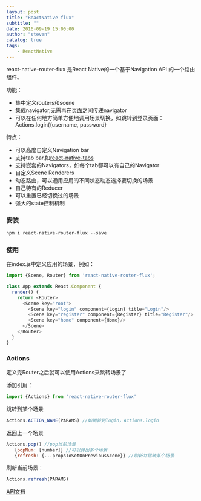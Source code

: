 ```yaml
---
layout: post
title: "ReactNative flux"
subtitle: ""
date: 2016-09-19 15:00:00
author: "steven"
catalog: true
tags:
    - ReactNative
---
```



react-native-router-flux 是React Native的一个基于Navigation API 的一个路由组件。

功能：

* 集中定义routers和scene
* 集成navigator,无需再在页面之间传递navigator
* 可以在任何地方简单方便地调用场景切换，如跳转到登录页面：Actions.login({username, password}

特点：

* 可以高度自定义Navigation bar
* 支持tab bar,如[react-native-tabs](https://github.com/aksonov/react-native-tabs)
* 支持嵌套的Navigators，如每个tab都可以有自己的Navigator
* 自定义Scene Renderers
* 动态路由，可以通用应用的不同状态动态选择要切换的场景
* 自己特有的Reducer
* 可以重置已经切换过的场景
* 强大的state控制机制

### 安装


```javascript
npm i react-native-router-flux --save
```

### 使用

在index.js中定义应用的场景，例如：


```javascript
import {Scene, Router} from 'react-native-router-flux';

class App extends React.Component {
  render() {
    return <Router>
      <Scene key="root">
        <Scene key="login" component={Login} title="Login"/>
        <Scene key="register" component={Register} title="Register"/>
        <Scene key="home" component={Home}/>
      </Scene>
    </Router>
  }
}
```

### Actions

定义完Router之后就可以使用Actions来跳转场景了

添加引用：

```javascript
import {Actions} from 'react-native-router-flux'
```

跳转到某个场景

```javascript
Actions.ACTION_NAME(PARAMS) //如跳转到login，Actions.login
```

返回上一个场景

```javascript
Actions.pop() //pop当前场景
   {popNum: [number]} //可以弹出多个场景
   {refresh: {...propsToSetOnPreviousScene}} //刷新并跳转某个场景
```

刷新当前场景：

```javascript
Actions.refresh(PARAMS)
```   


[API文档](https://github.com/aksonov/react-native-router-flux/blob/master/docs/API_CONFIGURATION.md)
